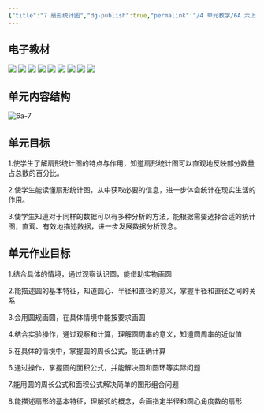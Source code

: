 ```yaml
---
{"title":"7 扇形统计图","dg-publish":true,"permalink":"/4 单元教学/6A 六上/7 扇形统计图/","dgPassFrontmatter":true,"noteIcon":""}
---
```



## 电子教材


<p class="grid-4">
	<img loading="lazy" decoding="async" src="https://download.pep.com.cn/xsxjc/22xjcsx61x/files/mobile/100.jpg">
	<img loading="lazy" decoding="async" src="https://download.pep.com.cn/xsxjc/22xjcsx61x/files/mobile/101.jpg">
	<img loading="lazy" decoding="async" src="https://download.pep.com.cn/xsxjc/22xjcsx61x/files/mobile/102.jpg">
	<img loading="lazy" decoding="async" src="https://download.pep.com.cn/xsxjc/22xjcsx61x/files/mobile/103.jpg">
	<img loading="lazy" decoding="async" src="https://download.pep.com.cn/xsxjc/22xjcsx61x/files/mobile/104.jpg">
	<img loading="lazy" decoding="async" src="https://download.pep.com.cn/xsxjc/22xjcsx61x/files/mobile/105.jpg">
	<img loading="lazy" decoding="async" src="https://download.pep.com.cn/xsxjc/22xjcsx61x/files/mobile/106.jpg">
	<img loading="lazy" decoding="async" src="https://download.pep.com.cn/xsxjc/22xjcsx61x/files/mobile/107.jpg">
	<img loading="lazy" decoding="async" src="https://download.pep.com.cn/xsxjc/22xjcsx61x/files/mobile/108.jpg">
</p>

## 单元内容结构

![6a-7](https://r2.edui123.com/2023/05/6a-7.png)

## 单元目标

1.使学生了解扇形统计图的特点与作用，知道扇形统计图可以直观地反映部分数量占总数的百分比。

2.使学生能读懂扇形统计图，从中获取必要的信息，进一步体会统计在现实生活的作用。

3.使学生知道对于同样的数据可以有多种分析的方法，能根据需要选择合适的统计图，直观、有效地描述数据，进一步发展数据分析观念。

## 单元作业目标

1.结合具体的情境，通过观察认识圆，能借助实物画圆

2.能描述圆的基本特征，知道圆心、半径和直径的意义，掌握半径和直径之间的关系

3.会用圆规画圆，在具体情境中能按要求画圆

4.结合实验操作，通过观察和计算，理解圆周率的意义，知道圆周率的近似值

5.在具体的情境中，掌握圆的周长公式，能正确计算

6.通过操作，掌握圆的面积公式，并能解决圆和圆环等实际问题

7.能用圆的周长公式和面积公式解决简单的图形组合问题

8.能描述扇形的基本特征，理解弧的概念，会画指定半径和圆心角度数的扇形
